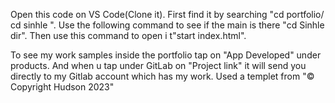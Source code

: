 Open this code on VS Code(Clone it).
First find it by searching "cd portfolio/ cd sinhle ".
Use the following command to see if the main is there "cd Sinhle
dir".
Then use this command to open i t"start index.html".


To see my work samples inside the portfolio tap on "App Developed" under products.
And when u tap under GitLab on "Project link" it will send you directly to my Gitlab account which has my work.
Used a templet from "© Copyright Hudson 2023"
